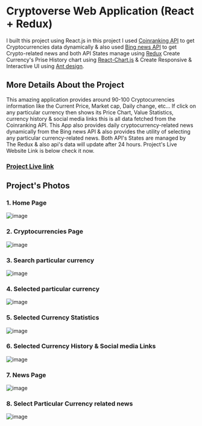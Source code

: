 # Cryptoverse Web Application (React + Redux)
I built this project using React.js in this project I used [Coinranking API](https://rapidapi.com/Coinranking/api/coinranking1/) to get Cryptocurrencies data dynamically & also used [Bing news API](https://rapidapi.com/microsoft-azure-org-microsoft-cognitive-services/api/bing-news-search1) to get Crypto-related news and both API States manage using [Redux](https://redux-toolkit.js.org/) Create Currency's Prise History chart using [React-Chart.js](https://www.npmjs.com/package/react-chartjs-2) & Create Responsive & Interactive UI using [Ant design](https://ant.design/).

## More Details About the Project

This amazing application provides around 90-100 Cryptocurrencies information like the Current Price, Market cap, Daily change, etc... If click on any particular currency then shows its Price Chart, Value Statistics, currency history & social media links this is all data fetched from the Coinranking API. This App also provides daily cryptocurrency-related news dynamically from the Bing news API  & also provides the utility of selecting any particular currency-related  news. Both API's States are managed by The Redux & also api's data will update after 24 hours. Project's Live Website Link is below check it now.

### [Project Live link](https://cryptoverse-app-by-gp.netlify.app/)

## Project's Photos

### 1. Home Page
![image](https://user-images.githubusercontent.com/83348870/179364102-8b7f3d35-47ec-4c88-a399-be2499f88dc6.png)

### 2. Cryptocurrencies Page
![image](https://user-images.githubusercontent.com/83348870/179364253-32f24d7b-44ed-4e0a-8e8d-416068cfd397.png)

### 3. Search particular currency
![image](https://user-images.githubusercontent.com/83348870/179364325-3989bfe2-7752-416e-ab3c-84c8ac0e7e16.png)

### 4. Selected particular currency
![image](https://user-images.githubusercontent.com/83348870/179364403-e1e7bbf4-83ac-4138-a1ff-3aa8b36d9839.png)

### 5. Selected Currency Statistics
![image](https://user-images.githubusercontent.com/83348870/179364465-fc8e547e-8cb6-4cc9-bd2b-f6a32aec75b0.png)

### 6. Selected Currency History & Social media Links
![image](https://user-images.githubusercontent.com/83348870/179364577-21b0c305-0bd2-4f41-bef9-7037f976f166.png)

### 7. News Page
![image](https://user-images.githubusercontent.com/83348870/179364605-6efe50b3-de59-4ed1-a792-29e5a7436d34.png)

### 8. Select Particular Currency related news
![image](https://user-images.githubusercontent.com/83348870/179364734-9e799c31-5ce2-4fe7-af9f-809092cb225b.png)

